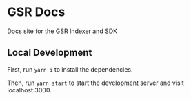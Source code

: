 # GSR Docs

Docs site for the GSR Indexer and SDK

## Local Development

First, run `yarn i` to install the dependencies.

Then, run `yarn start` to start the development server and visit localhost:3000.
